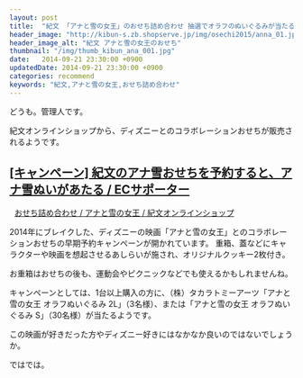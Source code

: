 ```yaml
---
layout: post
title:  "紀文 「アナと雪の女王」のおせち詰め合わせ 抽選でオラフのぬいぐるみが当たる早期予約キャンペーン"
header_image: "http://kibun-s.zb.shopserve.jp/img/osechi2015/anna_01.jpg"
header_image_alt: "紀文 アナと雪の女王のおせち"
thumbnail: "/img/thumb_kibun_ana_001.jpg"
date:   2014-09-21 23:30:00 +0900
updatedDate: 2014-09-21 23:30:00 +0900
categories: recommend
keywords: "紀文,アナと雪の女王,おせち詰め合わせ"
---
```


どうも。管理人です。

紀文オンラインショップから、ディズニーとのコラボレーションおせちが販売されるようです。

<!-- more -->

## [[キャンペーン] 紀文のアナ雪おせちを予約すると、アナ雪ぬいがあたる / ECサポーター](http://tsuhan-ec.jp/news/104771)

<a href="http://px.a8.net/svt/ejp?a8mat=2BWFA4+7CCIWY+3304+BWGDT&a8ejpredirect=http%3A%2F%2Fwww.kibun-shop.com%2FSHOP%2F723.html" target="_blank">
<img border="0" alt="" src="http://www.kibun-shop.com/img/osechi2015/anna_04.jpg"></a>
<img border="0" width="1" height="1" src="http://www11.a8.net/0.gif?a8mat=2BWFA4+7CCIWY+3304+BWGDT" alt="">
<a href="http://px.a8.net/svt/ejp?a8mat=2BWFA4+7CCIWY+3304+BWGDT&a8ejpredirect=http%3A%2F%2Fwww.kibun-shop.com%2FSHOP%2F723.html" target="_blank">
おせち詰め合わせ / アナと雪の女王 / 紀文オンラインショップ</a>

2014年にブレイクした、ディズニーの映画「アナと雪の女王」とのコラボレーションおせちの早期予約キャンペーンが開かれています。
重箱、蓋などにキャラクターや映画を想起させるあしらいが施され、オリジナルクッキー2枚付き。

お重箱はおせちの後も、運動会やピクニックなどでも使えるかもしれませんね。

キャンペーンとしては、1台以上購入の方に、（株）タカラトミーアーツ「アナと雪の女王 オラフぬいぐるみ 2L」（3名様）、または「アナと雪の女王 オラフぬいぐるみ S」（30名様）が当たるようです。

この映画が好きだった方やディズニー好きにはなかなか良いのではないでしょうか。

ではでは。
